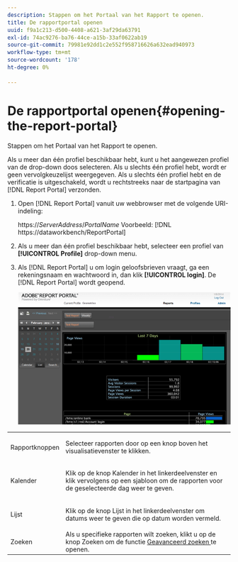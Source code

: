 ```yaml
---
description: Stappen om het Portaal van het Rapport te openen.
title: De rapportportal openen
uuid: f9a1c213-d500-4408-a621-3af29da63791
exl-id: 74ac9276-ba76-44ce-a15b-33af0622ab19
source-git-commit: 79981e92dd1c2e552f958716626a632ead940973
workflow-type: tm+mt
source-wordcount: '178'
ht-degree: 0%

---
```


# De rapportportal openen{#opening-the-report-portal}

Stappen om het Portaal van het Rapport te openen.

Als u meer dan één profiel beschikbaar hebt, kunt u het aangewezen profiel van de drop-down doos selecteren. Als u slechts één profiel hebt, wordt er geen vervolgkeuzelijst weergegeven. Als u slechts één profiel hebt en de verificatie is uitgeschakeld, wordt u rechtstreeks naar de startpagina van [!DNL Report Portal] verzonden.

1. Open [!DNL Report Portal] vanuit uw webbrowser met de volgende URI-indeling:

   https://*ServerAddress*/*PortalName*
Voorbeeld: [!DNL https://dataworkbench/ReportPortal]
1. Als u meer dan één profiel beschikbaar hebt, selecteer een profiel van **[!UICONTROL Profile]** drop-down menu.
1. Als [!DNL Report Portal] u om login geloofsbrieven vraagt, ga een rekeningsnaam en wachtwoord in, dan klik **[!UICONTROL login]**. De [!DNL Report Portal] wordt geopend.

   ![](assets/report_portal_home.png)

<table id="table_E68190C670684FA798B41702FC911827">
 <tbody>
  <tr>
   <td colname="col1"> Rapportknoppen </td>
   <td colname="col2"> <p>Selecteer rapporten door op een knop boven het visualisatievenster te klikken. </p> </td>
  </tr>
  <tr>
   <td colname="col1"> Kalender </td>
   <td colname="col2"> <p>Klik op de knop <span class="uicontrol"> Kalender </span> in het linkerdeelvenster en klik vervolgens op een sjabloon om de rapporten voor de geselecteerde dag weer te geven. </p> </td>
  </tr>
  <tr>
   <td colname="col1"> Lijst </td>
   <td colname="col2"> <p>Klik op de knop <span class="uicontrol"> Lijst </span> in het linkerdeelvenster om datums weer te geven die op datum worden vermeld. </p> </td>
  </tr>
  <tr>
   <td colname="col1"> Zoeken </td>
   <td colname="col2"> Als u specifieke rapporten wilt zoeken, klikt u op de knop <span class="uicontrol"> Zoeken </span> om de functie <a href="../../../home/c-rpt-oview/c-search-adv.md#concept-083b751e28b645ceaa4d9784d21f78ca"> Geavanceerd zoeken </a> te openen. </td>
  </tr>
 </tbody>
</table>
